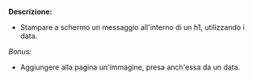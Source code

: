 **Descrizione:**
- Stampare a schermo un messaggio all'interno di un h1, utilizzando i data.

*Bonus:*
- Aggiungere alla pagina un'immagine, presa anch'essa da un data.
